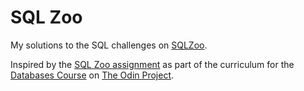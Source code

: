 # SQL Zoo

My solutions to the SQL challenges on [SQLZoo](https://sqlzoo.net).

Inspired by the [SQL Zoo assignment](https://www.theodinproject.com/lessons/node-path-databases-sql-zoo) as part of the curriculum for the [Databases Course](https://www.theodinproject.com/paths/full-stack-javascript/courses/databases) on [The Odin Project](https://www.theodinproject.com).